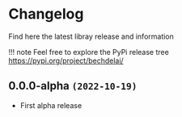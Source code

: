 # Changelog

Find here the latest libray release and information

!!! note
    Feel free to explore the PyPi release tree https://pypi.org/project/bechdelai/

## 0.0.0-alpha ``(2022-10-19)``
- First alpha release
